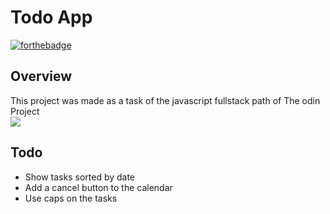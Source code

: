 # Todo App</br>
[![forthebadge](https://forthebadge.com/images/badges/made-with-javascript.svg)](http://forthebadge.com)
## Overview 
This project was made as a task of the javascript fullstack path of The odin Project </br> <img sizes='10x10' src='https://www.theodinproject.com/assets/odin-logo-2d729f16279e9fc3b58ce847eacf07f883bdfc95eb23bb5064ed59d36ef551d6.svg' />
## Todo
<ul>
  <li>Show tasks sorted by date</li>
  <li>Add a cancel button to the calendar</li>
  <li>Use caps on the tasks</li>
</ul>
<!--this can be done using difference in days and sorting the array-->


 
